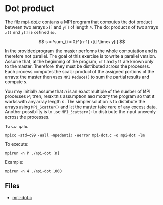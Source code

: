 # Dot product

The file [mpi-dot.c](base/mpi-dot.c) contains a MPI program that computes the dot product between two arrays `x[]` and `y[]` of
length $n$.
The dot product $s$ of two arrays `x[]` and `y[]` is defined as:

$$
s = \sum_{i = 0}^{n-1} x[i] \times y[i]
$$

In the provided program, the master performs the whole computation and is therefore not parallel.
The goal of this exercise is to write a parallel version.
Assume that, at the beginning of the program, `x[]` and `y[]` are known only to the master.
Therefore, they must be distributed across the processes.
Each process computes the scalar product of the assigned portions of the arrays; the master then uses `MPI_Reduce()` to sum the
partial results and compute $s$.

You may initially assume that $n$ is an exact multiple of the number of MPI processes $P$; then, relax this assumption and modify
the program so that it works with any array length $n$.
The simpler solution is to distribute the arrays using `MPI_Scatter()` and let the master take care of any excess data.
Another possibility is to use `MPI_Scatterv()` to distribute the input unevenly across the processes.

To compile:

```shell
mpicc -std=c99 -Wall -Wpedantic -Werror mpi-dot.c -o mpi-dot -lm
```

To execute:

```shell
mpirun -n P ./mpi-dot [n]
```

Example:

```shell
mpirun -n 4 ./mpi-dot 1000
```

## Files

- [mpi-dot.c](base/mpi-dot.c)
